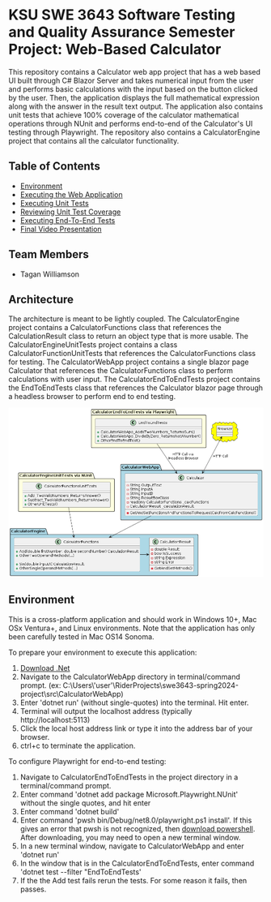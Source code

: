 # KSU SWE 3643 Software Testing and Quality Assurance Semester Project: Web-Based Calculator
This repository contains a Calculator web app project that has a web based UI built through C# Blazor Server and takes
numerical input from the user and performs basic calculations with the input based on the button clicked by the user.
Then, the application displays the full mathematical expression along with the answer in the result text output.
The application also contains unit tests that achieve 100% coverage of the calculator mathematical operations through
NUnit and performs end-to-end of the Calculator's UI testing through Playwright. The repository also contains a
CalculatorEngine project that contains all the calculator functionality.

## Table of Contents
- [Environment](#environment)
- [Executing the Web Application](#executing-the-web-application)
- [Executing Unit Tests](#executing-unit-tests)
- [Reviewing Unit Test Coverage](#reviewing-unit-test-coverage)
- [Executing End-To-End Tests](#executing-end-to-end-tests)
- [Final Video Presentation](#final-video-presentation)

## Team Members
- Tagan Williamson

## Architecture
The architecture is meant to be lightly coupled. The CalculatorEngine project contains a CalculatorFunctions class that
references the CalculationResult class to return an object type that is more usable. The CalculatorEngineUnitTests
project contains a class CalculatorFunctionUnitTests that references the CalculatorFunctions class for testing. 
The CalculatorWebApp project contains a single blazor page Calculator that references the CalculatorFunctions class
to perform calculations with user input. The CalculatorEndToEndTests project contains the EndToEndTests class that
references the Calculator blazor page through a headless browser to perform end to end testing.

![Project Architecture Diagram](/ReadmeAssets/CalculatorWebAppArchitecture_TaganWilliamson.png "Project Architecture Diagram")

## Environment
This is a cross-platform application and should work in Windows 10+, Mac OSx Ventura+, and Linux environments. Note that the application has only been carefully tested in Mac OS14 Sonoma.

To prepare your environment to execute this application:
1. <a href="dotnet.microsoft.com/en-us/download" target="_blank">Download .Net</a>
2. Navigate to the CalculatorWebApp directory in terminal/command prompt. (ex: C:\Users\\'user'\\RiderProjects\swe3643-spring2024-project\src\CalculatorWebApp)
3. Enter 'dotnet run' (without single-quotes) into the terminal. Hit enter.
4. Terminal will output the localhost address (typically http://localhost:5113)
5. Click the local host address link or type it into the address bar of your browser.
6. ctrl+c to terminate the application.

To configure Playwright for end-to-end testing:
1. Navigate to CalculatorEndToEndTests in the project directory in a terminal/command prompt.
2. Enter command 'dotnet add package Microsoft.Playwright.NUnit' without the single quotes, and hit enter
3. Enter command 'dotnet build'
4. Enter command 'pwsh bin/Debug/net8.0/playwright.ps1 install'. If this gives an error that pwsh is not recognized, then <a href="learn.microsoft.com/en-us/powershell/scripting/install/installing-powershell?view=powershell-7.4" target="_blank">download powershell</a>. After downloading, you may need to open a new terminal window.
5. In a new terminal window, navigate to CalculatorWebApp and enter 'dotnet run'
6. In the window that is in the CalculatorEndToEndTests, enter command 'dotnet test --filter "EndToEndTests'
7. If the the Add test fails rerun the tests. For some reason it fails, then passes.